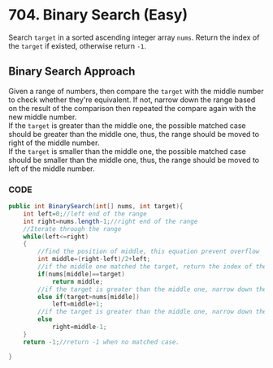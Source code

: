 # 704. Binary Search (Easy)

Search `target` in a sorted ascending integer array `nums`. Return the index of the `target` if existed, otherwise return `-1`.

## Binary Search Approach

Given a range of numbers, then compare the `target` with the middle number to check whether they're equivalent. If not, narrow down the range based on the result of the comparison then repeated the compare again with the new middle number.  
If the `target` is greater than the middle one, the possible matched case should be greater than the middle one, thus, the range should be moved to right of the middle number.  
If the `target` is smaller than the middle one, the possible matched case should be smaller than the middle one, thus, the range should be moved to left of the middle number.  

### CODE

```java
public int BinarySearch(int[] nums, int target){
    int left=0;//left end of the range
    int right=nums.length-1;//right end of the range
    //Iterate through the range
    while(left<=right)
    {
        //find the position of middle, this equation prevent overflow
        int middle=(right-left)/2+left;
        //if the middle one matched the target, return the index of the middle one
        if(nums[middle]==target)
            return middle;
        //if the target is greater than the middle one, narrow down the range to the right of the middle one by moving the left end to the middle+1.
        else if(target>nums[middle])
            left=middle+1;
        //if the target is greater than the middle one, narrow down the range to the left of the middle one by moving the right end to the middle-1.
        else
            right=middle-1;
    }
    return -1;//return -1 when no matched case.

} 
```
